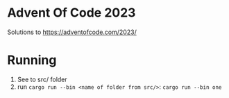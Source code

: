 # Advent Of Code 2023
Solutions to https://adventofcode.com/2023/

# Running

1. See to src/ folder
2. run `cargo run --bin <name of folder from src/>`: `cargo run --bin one`